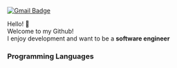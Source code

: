 [![Gmail Badge](https://img.shields.io/badge/Gmail-D14836?style=flat&logo=Gmail&logoColor=white)](mailto:chanhokim9848@gmail.com)




Hello! :wave:  
Welcome to my Github!  
I enjoy development and want to be a **software engineer**



### Programming Languages








